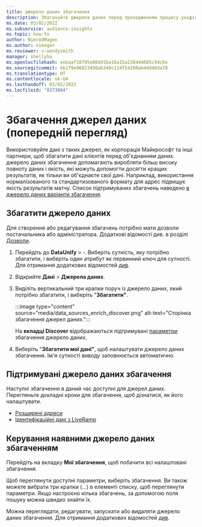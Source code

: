 ```yaml
---
title: джерело даних збагачення
description: Збагачуйте джерела даних перед проходженням процесу уніфікації даних.
ms.date: 03/02/2022
ms.subservice: audience-insights
ms.topic: how-to
author: NimrodMagen
ms.author: nimagen
ms.reviewer: v-wendysmith
manager: shellyha
ms.openlocfilehash: eebaaf18795e80dd1ba16a15a23844d685c94c6e
ms.sourcegitcommit: bb1f9e96023490ab340c114f54200ab4dd48da78
ms.translationtype: HT
ms.contentlocale: uk-UA
ms.lasthandoff: 03/02/2022
ms.locfileid: "8373084"
---
```

# <a name="enrichment-for-data-sources-preview"></a>Збагачення джерел даних (попередній перегляд)

Використовуйте дані з таких джерел, як корпорація Майкрософт та інші партнери, щоб збагатити дані клієнтів перед об'єднанням даних. джерело даних збагачення допомагають виробляти більш високу повноту даних і якість, які можуть допомогти досягти кращих результатів, як тільки ви об'єднаєте свої дані. Наприклад, використання нормалізованого та стандартизованого формату для адрес підвищує якість результатів матчу. Список підтримуваних збагачень наведено [в джерело даних варіанти збагачення](#supported-data-source-enrichments).

## <a name="enrich-a-data-source"></a>Збагатити джерело даних

Для створення або редагування збагачень потрібно мати дозволи постачальника або адміністратора. Додаткові відомості див. в розділі [Дозволи](permissions.md).  

1. Перейдіть до **DataUnify** > **·**. Виберіть сутність, яку потрібно збагатити, і виберіть один атрибут як первинний ключ для сутності. Для отримання додаткових відомостей [див](map-entities.md#select-primary-key-and-semantic-type-for-attributes).

1. Відкрийте **Дані** > **Джерела даних**.
 
1. Виділіть вертикальний три крапки поруч із джерело даних, який потрібно збагатити, і виберіть "**Збагатити"**.

   :::image type="content" source="media/data_sources_enrich_discover.png" alt-text="Сторінка збагачення джерел даних.":::

   На **вкладці Discover** відображаються підтримувані [параметри](#supported-data-source-enrichments) збагачення джерело даних.

1. Виберіть "**Збагатити мої дані"**, щоб налаштувати джерело даних збагачення. Ім'я сутності виводу заповнюється автоматично.

## <a name="supported-data-source-enrichments"></a>Підтримувані джерело даних збагачення

Наступні збагачення в даний час доступні для джерел даних. Перегляньте докладні кроки для збагачення, щоб дізнатися, як його налаштувати.

- [Розширені адреси](enrichment-enhanced-addresses.md)
- [Ідентифікаційні дані з LiveRamp](enrichment-liveramp.md)

## <a name="manage-existing-data-source-enrichments"></a>Керування наявними джерело даних збагаченням

Перейдіть на вкладку **Мої збагачення**, щоб побачити всі налаштовані збагачення.

Щоб переглянути доступні параметри, виберіть збагачення. Ви також можете вибрати три крапки (...) в елементі списку, щоб переглянути параметри. Якщо настроєно кілька збагачень, за допомогою поля пошуку можна швидко знайти їх.

Можна переглядати, редагувати, запускати або видаляти джерело даних збагачення. Для отримання додаткових відомостей [див](enrichment-hub.md).
